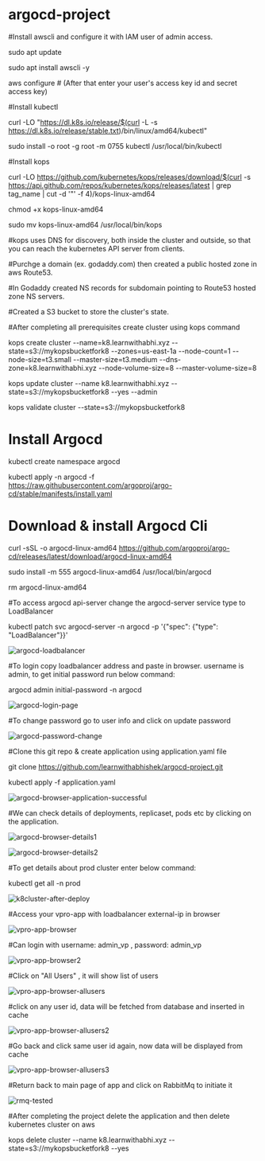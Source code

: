 # argocd-project

#Install awscli and configure it with IAM user of admin access.

sudo apt update 

sudo apt install awscli -y

aws configure            # (After that enter your user's access key id and secret access key)

#Install kubectl

curl -LO "https://dl.k8s.io/release/$(curl -L -s https://dl.k8s.io/release/stable.txt)/bin/linux/amd64/kubectl"

sudo install -o root -g root -m 0755 kubectl /usr/local/bin/kubectl

#Install kops

curl -LO https://github.com/kubernetes/kops/releases/download/$(curl -s https://api.github.com/repos/kubernetes/kops/releases/latest | grep tag_name | cut -d '"' -f 4)/kops-linux-amd64

chmod +x kops-linux-amd64

sudo mv kops-linux-amd64 /usr/local/bin/kops

#kops uses DNS for discovery, both inside the cluster and outside, so that you can reach the kubernetes API server from clients.

#Purchge a domain (ex. godaddy.com) then created a public hosted zone in aws Route53.

#In Godaddy created NS records for subdomain pointing to Route53 hosted zone NS servers.

#Created a S3 bucket to store the cluster's state.

#After completing all prerequisites create cluster using kops command
 
kops create cluster --name=k8.learnwithabhi.xyz --state=s3://mykopsbucketfork8 --zones=us-east-1a --node-count=1 --node-size=t3.small --master-size=t3.medium --dns-zone=k8.learnwithabhi.xyz --node-volume-size=8 --master-volume-size=8

kops update cluster --name k8.learnwithabhi.xyz --state=s3://mykopsbucketfork8 --yes --admin

kops validate cluster --state=s3://mykopsbucketfork8

# Install Argocd

kubectl create namespace argocd

kubectl apply -n argocd -f https://raw.githubusercontent.com/argoproj/argo-cd/stable/manifests/install.yaml

# Download & install Argocd Cli

curl -sSL -o argocd-linux-amd64 https://github.com/argoproj/argo-cd/releases/latest/download/argocd-linux-amd64

sudo install -m 555 argocd-linux-amd64 /usr/local/bin/argocd

rm argocd-linux-amd64

#To access argocd api-server change the argocd-server service type to LoadBalancer

kubectl patch svc argocd-server -n argocd -p '{"spec": {"type": "LoadBalancer"}}'

![argocd-loadbalancer](https://user-images.githubusercontent.com/110404399/229288652-4a797c07-1af7-4355-9be3-b7115c840db4.jpg)

#To login copy loadbalancer address and paste in browser. username is admin, to get initial password run below command:

argocd admin initial-password -n argocd

![argocd-login-page](https://user-images.githubusercontent.com/110404399/229288267-f9053e9e-53d6-43fd-b525-495c4d87ce38.jpg)

#To change password go to user info and click on update password

![argocd-password-change](https://user-images.githubusercontent.com/110404399/229288339-bd90278f-a16e-43d7-bdef-06aaea54ab0d.jpg)

#Clone this git repo & create application using application.yaml file

git clone https://github.com/learnwithabhishek/argocd-project.git

kubectl apply -f application.yaml

![argocd-browser-application-successful](https://user-images.githubusercontent.com/110404399/229289006-8197b4f0-0314-4e4a-9e1a-f49a5ca58e21.jpg)

#We can check details of deployments, replicaset, pods etc by clicking on the application.

![argocd-browser-details1](https://user-images.githubusercontent.com/110404399/229289116-82807ed6-c427-4e85-a702-f0299b4367ad.jpg)

![argocd-browser-details2](https://user-images.githubusercontent.com/110404399/229289130-ecced62a-5033-448e-acd9-15c641e2a30f.jpg)

#To get details about prod cluster enter below command:

kubectl get all -n prod

![k8cluster-after-deploy](https://user-images.githubusercontent.com/110404399/229289257-63bd763a-a613-4e8e-8d47-657d51314e17.jpg)

#Access your vpro-app with loadbalancer external-ip in browser

![vpro-app-browser](https://user-images.githubusercontent.com/110404399/229289334-32a8ed69-9be7-4ff7-91eb-254f3431824d.jpg)

#Can login with username: admin_vp , password: admin_vp

![vpro-app-browser2](https://user-images.githubusercontent.com/110404399/229289390-547e1f3d-005e-48c8-9229-3ee54f8b230b.jpg)

#Click on "All Users" , it will show list of users

![vpro-app-browser-allusers](https://user-images.githubusercontent.com/110404399/229289612-04aea855-eb17-4914-ae73-ea4df3d81039.png)

#click on any user id, data will be fetched from database and inserted in cache

![vpro-app-browser-allusers2](https://user-images.githubusercontent.com/110404399/229289686-e1ecff77-12e2-4d70-8db1-f8fede0366d9.jpg)

#Go back and click same user id again, now data will be displayed from cache 

![vpro-app-browser-allusers3](https://user-images.githubusercontent.com/110404399/229289758-f2e2f1da-f98e-4396-bf9d-8eabb6ff67cc.jpg)

#Return back to main page of app and click on RabbitMq to initiate it

![rmq-tested](https://user-images.githubusercontent.com/110404399/229290031-07e579a5-a5b9-4194-bae4-4452fc1bb471.jpg)

#After completing the project delete the application and then delete kubernetes cluster on aws

kops delete cluster --name k8.learnwithabhi.xyz --state=s3://mykopsbucketfork8 --yes
